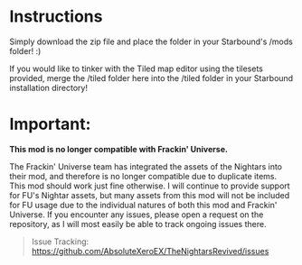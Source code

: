 # Instructions
Simply download the zip file and place the folder in your Starbound's /mods folder! :)

If you would like to tinker with the Tiled map editor using the tilesets provided, merge the
/tiled folder here into the /tiled folder in your Starbound installation directory!


# Important:
**This mod is no longer compatible with Frackin' Universe.**

The Frackin' Universe team has integrated the assets of the Nightars into their mod, and therefore is no longer compatible due to duplicate items. This mod should work just fine otherwise. I will continue to provide support for FU's Nightar assets, but many assets from this mod will not be included for FU usage due to the individual natures of both this mod and Frackin' Universe. If you encounter any issues, please open a request on the repository, as I will most easily be able to track ongoing issues there.
> Issue Tracking: https://github.com/AbsoluteXeroEX/TheNightarsRevived/issues
